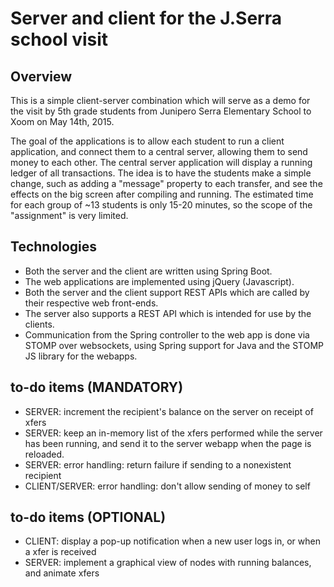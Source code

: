 # Server and client for the J.Serra school visit

## Overview

This is a simple client-server combination which will serve as a demo for the visit by 5th grade students from Junipero Serra Elementary School to Xoom on May 14th, 2015.

The goal of the applications is to allow each student to run a client application, and connect them to a central server, allowing them to send money to each other. The central server application will display a running ledger of all transactions. The idea is to have the students make a simple change, such as adding a "message" property to each transfer, and see the effects on the big screen after compiling and running. The estimated time for each group of ~13 students is only 15-20 minutes, so the scope of the "assignment" is very limited.

## Technologies

* Both the server and the client are written using Spring Boot.
* The web applications are implemented using jQuery (Javascript).
* Both the server and the client support REST APIs which are called by their respective web front-ends.
* The server also supports a REST API which is intended for use by the clients.
* Communication from the Spring controller to the web app is done via STOMP over websockets, using Spring support for Java and the STOMP JS library for the webapps.


## to-do items (MANDATORY)
* SERVER: increment the recipient's balance on the server on receipt of xfers
* SERVER: keep an in-memory list of the xfers performed while the server has been running, and send it to the server webapp when the page is reloaded.
* SERVER: error handling: return failure if sending to a nonexistent recipient
* CLIENT/SERVER: error handling: don't allow sending of money to self

## to-do items (OPTIONAL)
* CLIENT: display a pop-up notification when a new user logs in, or when a xfer is received
* SERVER: implement a graphical view of nodes with running balances, and animate xfers
